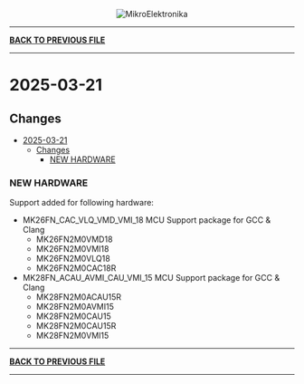 <p align="center">
  <img src="http://www.mikroe.com/img/designs/beta/logo_small.png?raw=true" alt="MikroElektronika"/>
</p>

---

**[BACK TO PREVIOUS FILE](../changelog.md)**

---

# 2025-03-21

## Changes

- [2025-03-21](#2025-03-21)
  - [Changes](#changes)
    - [NEW HARDWARE](#new-hardware)

### NEW HARDWARE

Support added for following hardware:

+ MK26FN_CAC_VLQ_VMD_VMI_18 MCU Support package for GCC & Clang
  + MK26FN2M0VMD18
  + MK26FN2M0VMI18
  + MK26FN2M0VLQ18
  + MK26FN2M0CAC18R
+ MK28FN_ACAU_AVMI_CAU_VMI_15 MCU Support package for GCC & Clang
  + MK28FN2M0ACAU15R
  + MK28FN2M0AVMI15
  + MK28FN2M0CAU15
  + MK28FN2M0CAU15R
  + MK28FN2M0VMI15

---

**[BACK TO PREVIOUS FILE](../changelog.md)**

---
